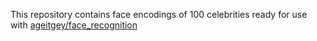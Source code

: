 This repository contains face encodings of 100 celebrities ready for use with [ageitgey/face_recognition](https://github.com/ageitgey/face_recognition)
